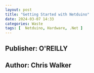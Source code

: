 ```yaml
---
layout: post
title: "Getting Started with Netduino"
date: 2024-03-07 14:33
categories: Waste 
tags: [  Netduino, Hardware, .Net ]
---
```


## Publisher: O'REILLY
## Author: Chris Walker